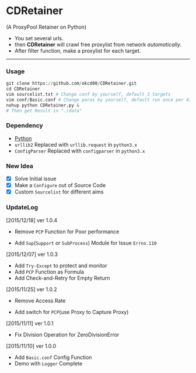 # CDRetainer
(A ProxyPool Retainer on Python)   
- You set several urls.
- then **CDRetainer** will crawl free proxylist from network *automatically*.
- After filter function, make a proxylist for each target.

-------------------

### Usage    

```python
git clone https://github.com/okcd00/CDRetainer.git
cd CDRetainer
vim sourcelist.txt # Change conf by yourself, default 3 targets
vim conf/Basic.conf # Change paras by yourself, default run once per 43200 seconds
nohup python CDRetainer.py &
# Then get Result in "./data"
```

### Dependency
+ [Python](http://www.python.org/)
+ `urllib2` Replaced with `urllib.request` in `python3.x`
+ `ConfigParser`  Replaced with `configparser` in `python3.x`

### New Idea
- [x] Solve Initial issue
- [x] Make a `Configure` out of Source Code
- [x] Custom `Sourcelist` for different aims

### UpdateLog    
[2015/12/18] ver 1.0.4
- Remove `PCP` Function for Poor performance
+ Add `Sup`(`Support` or `SubProcess`) Module for Issue `Errno.110`

[2015/12/07] ver 1.0.3
+ Add `Try-Except` to protect and monitor
+ Add `PCP` Function as Formula
+ Add Check-and-Retry for Empty Return

[2015/11/25] ver 1.0.2
- Remove Access Rate
+ Add switch for `PCP`(use Proxy to Capture Proxy)

[2015/11/11] ver 1.0.1
+ Fix Division Operation for ZeroDivisionError

[2015/11/10] ver 1.0.0
+ Add `Basic.conf` Config Function
+ Demo with `Logger` Complete
